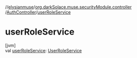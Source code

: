 //[elysianmuse](../../../index.md)/[org.darkSolace.muse.securityModule.controller](../index.md)
/[AuthController](index.md)/[userRoleService](user-role-service.md)

# userRoleService

[jvm]\
val [userRoleService](user-role-service.md): [UserRoleService](../../org.darkSolace.muse.userModule.service/-user-role-service/index.md)
